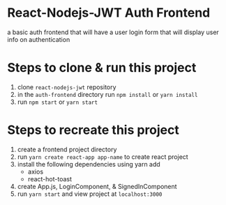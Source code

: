 # React-Nodejs-JWT Auth Frontend 

a basic auth frontend that will have a user login form that will display user info on authentication 

# Steps to clone & run this project
1) clone `react-nodejs-jwt` repository
2) in the `auth-frontend` directory run `npm install` or `yarn install` 
3) run `npm start` or `yarn start` 

# Steps to recreate this project
1) create a frontend project directory 
2) run `yarn create react-app app-name` to create react project
3) install the following dependencies using yarn add
    - axios 
    - react-hot-toast
4) create App.js, LoginComponent, & SignedInComponent
5) run `yarn start` and view project at `localhost:3000`

